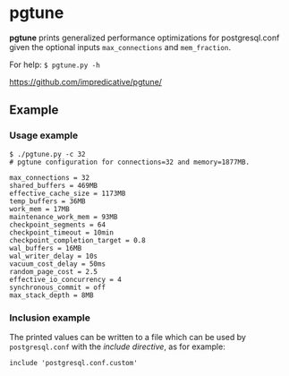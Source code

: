 # pgtune

**pgtune** prints generalized performance optimizations for postgresql.conf given the optional inputs `max_connections` and `mem_fraction`.

For help: `$ pgtune.py -h`

https://github.com/impredicative/pgtune/

## Example
### Usage example
```
$ ./pgtune.py -c 32
# pgtune configuration for connections=32 and memory=1877MB.

max_connections = 32
shared_buffers = 469MB
effective_cache_size = 1173MB
temp_buffers = 36MB
work_mem = 17MB
maintenance_work_mem = 93MB
checkpoint_segments = 64
checkpoint_timeout = 10min
checkpoint_completion_target = 0.8
wal_buffers = 16MB
wal_writer_delay = 10s
vacuum_cost_delay = 50ms
random_page_cost = 2.5
effective_io_concurrency = 4
synchronous_commit = off
max_stack_depth = 8MB
```

### Inclusion example
The printed values can be written to a file which can be used by `postgresql.conf` with the *include directive*, as for example:

`include 'postgresql.conf.custom'`

